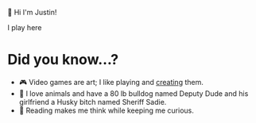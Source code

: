 👋 Hi I'm Justin!

I play here 

# Did you know…?
- 🎮 Video games are art; I like playing and [creating](https://en.wikipedia.org/wiki/FIFA_08) them.
- 🐶 I love animals and have a 80 lb bulldog named Deputy Dude and his girlfriend a Husky bitch named Sheriff Sadie.
- 📖 Reading makes me think while keeping me curious.
